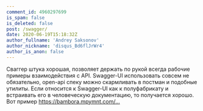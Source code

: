 ```yaml
---
comment_id: 4960297699
is_spam: false
is_deleted: false
post: /swagger/
date: 2020-06-19T15:18:32Z
author_fullname: 'Andrey Saksonov'
author_nickname: 'disqus_Bd6flJrWr4'
author_is_anon: false
---
```


<p>Сваггер штука хорошая, позволяет держать по рукой всегда рабочие примеры взаимодействия с API. Swagger-UI использовать совсем не обязательно, open-api спеку можно скармливать в постман и подобные утилиты. Если относится к Swagger-UI как к полуфабрикату и встраивать его в человеческую документацию, то получается хорошо. Вот пример <a href="https://bambora.mpymnt.com/node/79" rel="nofollow noopener" title="https://bambora.mpymnt.com/node/79">https://bambora.mpymnt.com/...</a></p>
